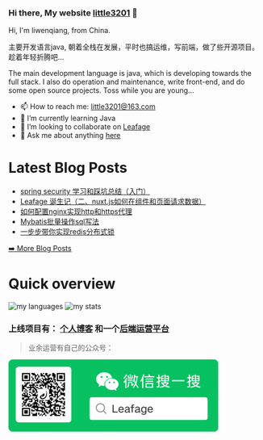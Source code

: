 
<!--
**little3201/little3201** is a ✨ _special_ ✨ repository because its `README.md` (this file) appears on your GitHub profile.

Here are some ideas to get you started:

- 🔭 I’m currently working on ichiane
- 🌱 I’m currently learning java、go、vue3
- 👯 I’m looking to collaborate on ...
- 🤔 I’m looking for help with ...
- 💬 Ask me about anything
- 📫 How to reach me: little3201@163.com
- 😄 Pronouns: he
- ⚡ Fun fact: ...
-->
### Hi there, My website [little3201](https://www.leafage.top) 👋

Hi, I'm liwenqiang, from China.

主要开发语言java, 朝着全栈在发展，平时也搞运维，写前端，做了些开源项目。趁着年轻折腾吧... 

The main development language is java, which is developing towards the full stack. I also do operation and maintenance, write front-end, and do some open source projects. Toss while you are young...

- 📫 How to reach me: little3201@163.com
- 🌱 I’m currently learning Java
- 👯 I’m looking to collaborate on [Leafage](https://github.com/little3201/leafage-pw)
- 💬 Ask me about anything [here](https://github.com/little3201/little3201/issues)

# Latest Blog Posts
- [spring security 学习和踩坑总结（入门）](https://www.leafage.top/posts/detail/208291JMJ)
- [Leafage 诞生记（二、nuxt.js如何在组件和页面请求数据）](https://www.leafage.top/posts/detail/213489UI)
- [如何配置nginx实现http和https代理](https://www.leafage.top/posts/detail/20C25YW6T)
- [Mybatis批量操作sql写法](https://www.leafage.top/posts/detail/20815YW6T)
- [一步步带你实现redis分布式锁](https://www.leafage.top/posts/detail/20824ZB0N)
<p><a href="https://www.leafage.top" target="_blank">➡️ More Blog Posts</a></p>

# Quick overview
<span>
  <img src="https://github-readme-stats.vercel.app/api/top-langs/?username=little3201&layout=compact" alt="my languages" />
  <img src="https://github-readme-stats.vercel.app/api?username=little3201&show_icons=true&line_height=27" alt="my stats" />
</span>

### 上线项目有： [个人博客](https://www.leafage.top) 和一个[后端运营平台](https://console.leafage.top)

> 业余运营有自己的公众号：

<img alt="Leafage Logo" src="./leafage-wechat.png">
